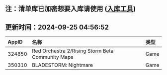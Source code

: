 ## 注：清单库已加密想要入库请使用 ([入库工具](https://github.com/BlankTMing/ManifestAutoUpdate/releases))

## 更新时间：2024-09-25 04:56:52
| AppID | 名称 | 类型  |
| :-------------------- | :----------------------------- | :----------- |
| 324850 | Red Orchestra 2/Rising Storm Beta Community Maps| Game |
| 350310 | BLADESTORM: Nightmare| Game |
